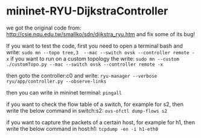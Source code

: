 # mininet-RYU-DijkstraController
we got the original code from:
 http://csie.nqu.edu.tw/smallko/sdn/dijkstra_ryu.htm
and fix some of its bug!

If you want to test the code, first you need to open a terminal bash and write:
 ```sudo mn --topo tree,3  --mac --switch ovsk --controller remote -x```
if you want to run on a custom topology the write:
 ```sudo mn --custom ./customTopo.py --mac --switch ovsk --controller remote -x```
 
then goto the controller:c0 and write:
 ```ryu-manager --verbose ryu/app/controller.py --observe-links```

then you can write in mininet terminal:
 ```pingall```

if you want to check the flow table of a switch, for example for s2, then write the below command in switch:s2:
 ```ovs-ofctl dump-flows s2```
 
if you want to capture the packets of a certain host, for example for h1, then write the below command in host:h1:
 ```tcpdump -en -i h1-eth0```
